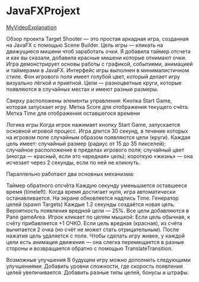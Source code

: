 # JavaFXProjext

[MyVideoExplanation](https://youtu.be/XPhjNpCMXvQ)

Обзор проекта Target Shooter — это простая аркадная игра, созданная на JavaFX с помощью Scene Builder. Цель игры — кликать на движущиеся мишени чтоб заработать очки. Я добавила таймер отсчета и как вы сказали, добавила красные мишени которые отнимают очки. Игра демонстрирует основы работы с графикой, событиями, анимацией и таймерами в JavaFX. Интерфейс игры выполнен в минималистичном стиле. Фон игрового поля имеет голубой цвет, который делает игру визуально лёгкой и приятной. Цели — разноцветные круги, которые появляются в случайных местах и имеют разные размеры.

Сверху расположены элементы управления: Кнопка Start Game, которая запускает игру. Метка Score для отображения текущего счёта. Метка Time для отображения оставшегося времени

Логика игры Когда игрок нажимает кнопку Start Game, запускается основной игровой процесс. Игра длится 30 секунд, в течение которых на игровом поле случайным образом появляются цели (круги). Каждая цель имеет: случайный размер (радиус от 15 до 35 пикселей); случайное расположение в пределах игрового поля; случайный цвет (иногда — красный, если это «вредная» цель); короткую «жизнь» — она исчезает через 2 секунды, если по ней не кликнуть.

Параллельно работают два основных механизма:

Таймер обратного отсчёта Каждую секунду уменьшается оставшееся время (timeleft). Когда время достигает нуля, игра автоматически oстанавливается. На экране обновляется надпись Time.
Генератор целей (spawn Targets) Каждые 1.2 секунды создаётся новая цель. Вероятность появления вредной цели — 25%. Все цели добавляются в Pane gameArea.
Игрок кликает по целям мышкой: Если цель обычная, к счёту прибавляется +1 ОЧКО. Если цель вредная (красная), из счёта вычитается 2 очка (но счёт не может стать отрицательным). После нажатия цель удаляется с поля. Чтобы сделать игру живее, у каждой цели есть анимация движения — она слегка перемещается в разные стороны и возвращается обратно с помощью TranslateTransition.

Возможные улучшения В будущем игру можно дополнить следующими улучшениями: Добавить уровни сложности, где скорость появления целей увеличивается. Добавить разные типы целей, бонусы и штрафы.
